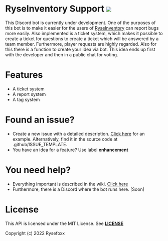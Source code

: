 ﻿# RyseInventory Support ![](https://i.imgur.com/BS3gwxL.png)

This Discord bot is currently under development. One of the purposes of this bot is to make it easier for the users of
[RyseInventory](https://github.com/Rysefoxx/RyseInventory) can report bugs more easily. Also implemented is a ticket
system, which makes it possible to create a ticket for questions
to create a ticket which will be answered by a team member. Furthermore, player requests are highly regarded. Also for
this
there is a function to create your idea via bot. This idea ends up first with the developer and then
in a public chat for voting.

# Features

- A ticket system
- A report system
- A tag system

# Found an issue?

- Create a new issue with a detailed
  description. [Click here](https://github.com/Rysefoxx/RyseInventorySupport/blob/master/.github/ISSUE_TEMPLATE/bug_report.md)
  for an example. Alternatively, find it in the source code at .github/ISSUE_TEMPLATE.
- You have an idea for a feature? Use label **enhancement**

# You need help?

* Everything important is described in the wiki. [Click here](https://wiki.ryseinventory.de)
* Furthermore, there is a Discord where the bot runs here. [Soon]

# License

This API is licensed under the MIT License.
See [**LICENSE**](https://github.com/Rysefoxx/RyseInventorySupport/blob/master/LICENSE)

Copyright (c) 2022 Rysefoxx
